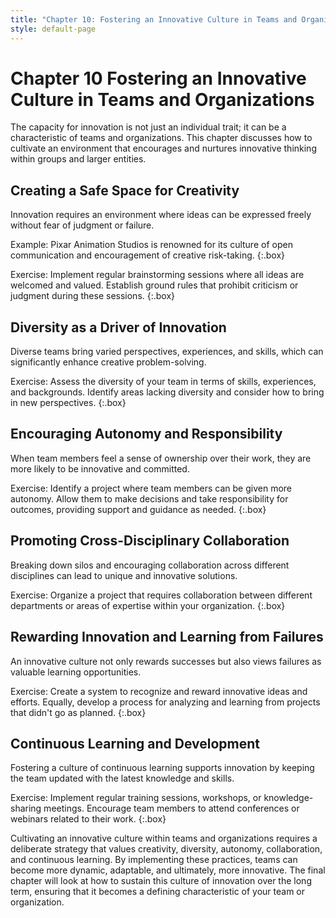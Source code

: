 ```yaml
---
title: "Chapter 10: Fostering an Innovative Culture in Teams and Organizations"
style: default-page
---
```


# **Chapter 10** Fostering an Innovative Culture in Teams and Organizations

The capacity for innovation is not just an individual trait; it can be a characteristic of teams and organizations. This chapter discusses how to cultivate an environment that encourages and nurtures innovative thinking within groups and larger entities.

## **Creating a Safe Space for Creativity**

Innovation requires an environment where ideas can be expressed freely without fear of judgment or failure.

Example: Pixar Animation Studios is renowned for its culture of open communication and encouragement of creative risk-taking.
{:.box}

Exercise: Implement regular brainstorming sessions where all ideas are welcomed and valued. Establish ground rules that prohibit criticism or judgment during these sessions.
{:.box}

## **Diversity as a Driver of Innovation**

Diverse teams bring varied perspectives, experiences, and skills, which can significantly enhance creative problem-solving.

Exercise: Assess the diversity of your team in terms of skills, experiences, and backgrounds. Identify areas lacking diversity and consider how to bring in new perspectives.
{:.box}

## **Encouraging Autonomy and Responsibility**

When team members feel a sense of ownership over their work, they are more likely to be innovative and committed.

Exercise: Identify a project where team members can be given more autonomy. Allow them to make decisions and take responsibility for outcomes, providing support and guidance as needed.
{:.box}

## **Promoting Cross-Disciplinary Collaboration**

Breaking down silos and encouraging collaboration across different disciplines can lead to unique and innovative solutions.

Exercise: Organize a project that requires collaboration between different departments or areas of expertise within your organization.
{:.box}

## **Rewarding Innovation and Learning from Failures**

An innovative culture not only rewards successes but also views failures as valuable learning opportunities.

Exercise: Create a system to recognize and reward innovative ideas and efforts. Equally, develop a process for analyzing and learning from projects that didn't go as planned.
{:.box}

## **Continuous Learning and Development**

Fostering a culture of continuous learning supports innovation by keeping the team updated with the latest knowledge and skills.

Exercise: Implement regular training sessions, workshops, or knowledge-sharing meetings. Encourage team members to attend conferences or webinars related to their work.
{:.box}

Cultivating an innovative culture within teams and organizations requires a deliberate strategy that values creativity, diversity, autonomy, collaboration, and continuous learning. By implementing these practices, teams can become more dynamic, adaptable, and ultimately, more innovative. The final chapter will look at how to sustain this culture of innovation over the long term, ensuring that it becomes a defining characteristic of your team or organization.